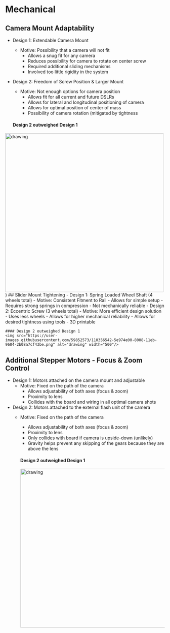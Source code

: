 # Mechanical
## Camera Mount Adaptability
  - Design 1: Extendable Camera Mount
    - Motive: Possibility that a camera will not fit
      - Allows a snug fit for any camera
      -	Reduces possibility for camera to rotate on center screw
      -	Required additional sliding mechanisms
      -	Involved too little rigidity in the system
  - Design 2: Freedom of Screw Position & Larger Mount
    - Motive: Not enough options for camera position
      -	Allows fit for all current and future DSLRs
      -	Allows for lateral and longitudinal positioning of camera
      -	Allows for optimal position of center of mass
      -	Possibility of camera rotation (mitigated by tightness 

    #### Design 2 outweighed Design 1
 <img src="https://user-images.githubusercontent.com/59852573/110705766-d8743680-81c4-11eb-9c58-b186b4b31b31.png" alt="drawing" width="500"/>
)
## Slider Mount Tightening
  - Design 1: Spring Loaded Wheel Shaft (4 wheels total)
    - Motive: Consistent Fitment to Rail 
      - Allows for simple setup
      - Requires strong springs in compression
      - Not mechanically reliable
  - Design 2: Eccentric Screw (3 wheels total)
    - Motive: More efficient design solution
      - Uses less wheels
      -	Allows for higher mechanical reliability
      -	Allows for desired tightness using tools
      -	3D printable

    #### Design 2 outweighed Design 1
    <img src="https://user-images.githubusercontent.com/59852573/110356542-5e974e00-8008-11eb-9604-2b08a7cf43be.png" alt="drawing" width="500"/>
## Additional Stepper Motors - Focus & Zoom Control
  - Design 1: Motors attached on the camera mount and adjustable
    - Motive: Fixed on the path of the camera
      -	Allows adjustability of both axes (focus & zoom)
      -	Proximity to lens
      -	Collides with the board and wiring in all optimal camera shots
  - Design 2: Motors attached to the external flash unit of the camera
    - Motive: Fixed on the path of the camera
      -	Allows adjustability of both axes (focus & zoom)
      -	Proximity to lens
      -	Only collides with board if camera is upside-down (unlikely)
      -	Gravity helps prevent any skipping of the gears because they are above the lens

	  #### Design 2 outweighed Design 1
	  <img src="https://user-images.githubusercontent.com/59852573/110705291-32283100-81c4-11eb-93de-697506ec297f.png" alt="drawing" width="500"/>
